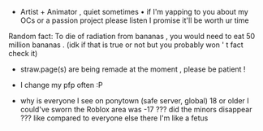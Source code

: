 - Artist + Animator , quiet sometimes • if I'm yapping to you about my OCs or a passion project please listen I promise it'll be worth ur time

Random fact: To die of radiation from bananas , you would need to eat 50 million bananas . (idk if that is true or not but you probably won ' t fact check it)

- straw.page(s) are being remade at the moment ,  please be patient !

- I change my pfp often :P


- why is everyone I see on ponytown (safe server, global) 18 or older I could've sworn the Roblox area was -17 ???   did the minors disappear ???  like compared to everyone else there I'm like a fetus

<!---
Anova-Anet/Anova-Anet is a ✨ special ✨ repository because its `README.md` (this file) appears on your GitHub profile.
You can click the Preview link to take a look at your changes.
--->
